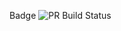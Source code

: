 Badge ![PR Build Status](https://github.com/lanavirsen/Week3Exercise/actions/workflows/pr-check.yml/badge.svg)
